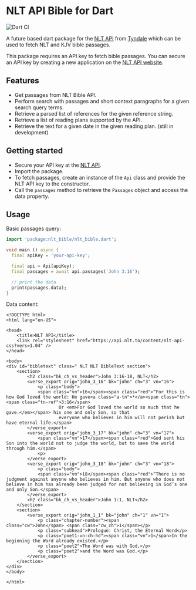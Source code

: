 # NLT API Bible for Dart

![Dart CI](https://github.com/arielmagbanua/nlt_bible/actions/workflows/ci.yml/badge.svg)

A future based dart package for the [NLT API](https://api.nlt.to/) from [Tyndale](https://www.tyndale.com/nlt/)
which can be used to fetch NLT and KJV bible passages.

This package requires an API key to fetch bible passages.
You can secure an API key by creating a new application on the [NLT API website](https://api.nlt.to/).

## Features
* Get passages from NLT Bible API.
* Perform search with passages and short context paragraphs for a given search query terms.
* Retrieve a parsed list of references for the given reference string.
* Retrieve a list of reading plans supported by the API.
* Retrieve the text for a given date in the given reading plan. (still in development)

## Getting started

* Secure your API key at the [NLT API](https://api.nlt.to/).
* Import the package.
* To fetch passages, create an instance of the `Api` class and provide the NLT API key to the constructor.
* Call the `passages` method to retrieve the `Passages` object and access the data property.

## Usage

Basic passages query:
```dart
import 'package:nlt_bible/nlt_bible.dart';

void main () async {
  final apiKey = 'your-api-key';

  final api = Api(apiKey);
  final passages = await api.passages('John 3:16');

  // print the data
  print(passages.data);
}
```

Data content:
```xhtml
<!DOCTYPE html>
<html lang="en-US">

<head>
    <title>NLT API</title>
    <link rel="stylesheet" href="https://api.nlt.to/content/nlt-api-css?vers=1.04" />
</head>

<body>
<div id="bibletext" class=" NLT NLT BibleText section">
    <section>
        <h2 class="bk_ch_vs_header">John 3:16-18, NLT</h2>
        <verse_export orig="john_3_16" bk="john" ch="3" vn="16">
            <p class="body">
            <span class="vn">16</span><span class="red">“For this is how God loved the world: He gave<a class="a-tn">*</a><span class="tn"><span class="tn-ref">3:16</span>
					Or <em>For God loved the world so much that he gave.</em></span> his one and only Son, so that
					everyone who believes in him will not perish but have eternal life.</span>
        </verse_export>
        <verse_export orig="john_3_17" bk="john" ch="3" vn="17">
            <span class="vn">17</span><span class="red">God sent his Son into the world not to judge the world, but to save the world through him.</span>
            <p>
        </verse_export>
        <verse_export orig="john_3_18" bk="john" ch="3" vn="18">
            <p class="body">
            <span class="vn">18</span><span class="red">“There is no judgment against anyone who believes in him. But anyone who does not believe in him has already been judged for not believing in God’s one and only Son.</span>
        </verse_export>
        <h2 class="bk_ch_vs_header">John 1:1, NLT</h2>
    </section>
    <section>
        <verse_export orig="john_1_1" bk="john" ch="1" vn="1">
            <p class="chapter-number"><span class="cw">John</span> <span class="cw_ch">1</span></p>
            <p class="subhead">Prologue: Christ, the Eternal Word</p>
            <p class="poet1-vn-ch-hd"><span class="vn">1</span>In the beginning the Word already existed.</p>
            <p class="poet2">The Word was with God,</p>
            <p class="poet2">and the Word was God.</p>
        </verse_export>
    </section>
</div>
</body>

</html>
```
